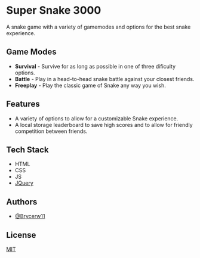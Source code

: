 # Super Snake 3000

A snake game with a variety of gamemodes and options for the best snake experience.

## Game Modes

- **Survival** - Survive for as long as possible in one of three dificulty options.
- **Battle** - Play in a head-to-head snake battle against your closest friends.
- **Freeplay** - Play the classic game of Snake any way you wish.

## Features

- A variety of options to allow for a customizable Snake experience.
- A local storage leaderboard to save high scores and to allow for friendly competition between friends.

## Tech Stack

- HTML
- CSS
- JS
- [JQuery](https://jquery.com/)

## Authors

- [@Brycerw11](https://github.com/Brycerw11)

## License

[MIT](https://choosealicense.com/licenses/mit/)
